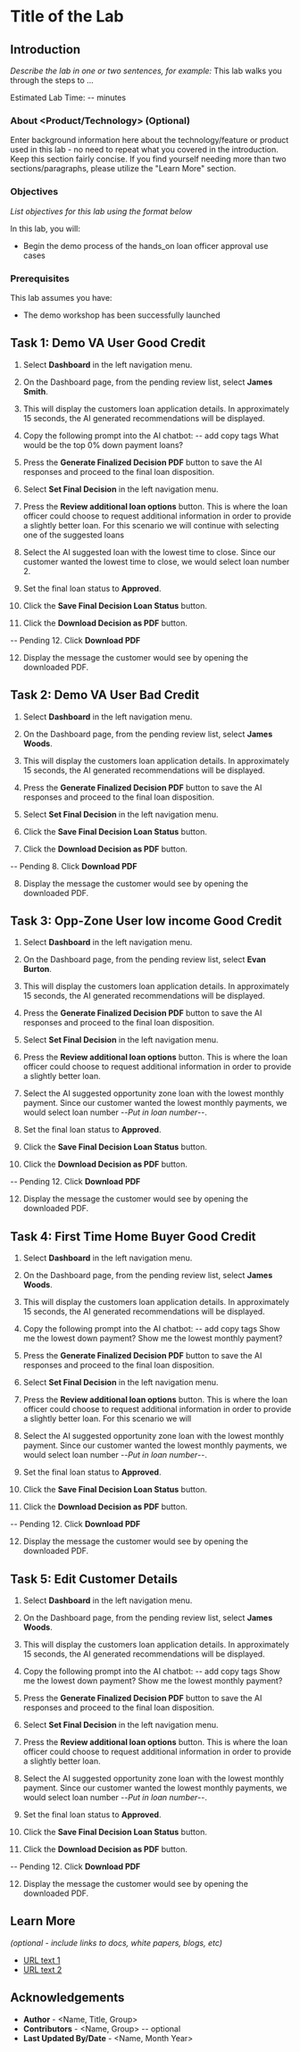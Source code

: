 # Title of the Lab

## Introduction

*Describe the lab in one or two sentences, for example:* This lab walks you through the steps to ...

Estimated Lab Time: -- minutes

### About <Product/Technology> (Optional)
Enter background information here about the technology/feature or product used in this lab - no need to repeat what you covered in the introduction. Keep this section fairly concise. If you find yourself needing more than two sections/paragraphs, please utilize the "Learn More" section.

### Objectives

*List objectives for this lab using the format below*

In this lab, you will:
* Begin the demo process of the hands_on loan officer approval use cases

### Prerequisites

This lab assumes you have:
* The demo workshop has been successfully launched

## Task 1: Demo VA User Good Credit

1. Select **Dashboard** in the left navigation menu.

2. On the Dashboard page, from the pending review list, select **James Smith**.

3. This will display the customers loan application details. In approximately 15 seconds, the AI generated recommendations will be displayed.

4. Copy the following prompt into the AI chatbot:
-- add copy tags
What would be the top 0% down payment loans?

5. Press the **Generate Finalized Decision PDF** button to save the AI responses and proceed to the final loan disposition. 

6. Select **Set Final Decision** in the left navigation menu.

7. Press the **Review additional loan options** button. This is where the loan officer could choose to request additional information in order to provide a slightly better loan. For this scenario we will continue with selecting one of the suggested loans

8. Select the AI suggested loan with the lowest time to close. Since our customer wanted the lowest time to close, we would select loan number 2.

9. Set the final loan status to **Approved**.

10. Click the **Save Final Decision Loan Status** button. 

11. Click the **Download Decision as PDF** button. 

-- Pending 12. Click **Download PDF**

12. Display the message the customer would see by opening the downloaded PDF. 

## Task 2: Demo VA User Bad Credit

1. Select **Dashboard** in the left navigation menu.

2. On the Dashboard page, from the pending review list, select **James Woods**.

3. This will display the customers loan application details. In approximately 15 seconds, the AI generated recommendations will be displayed.

4. Press the **Generate Finalized Decision PDF** button to save the AI responses and proceed to the final loan disposition. 

5. Select **Set Final Decision** in the left navigation menu.

6. Click the **Save Final Decision Loan Status** button. 

7. Click the **Download Decision as PDF** button. 

-- Pending 8. Click **Download PDF**

8. Display the message the customer would see by opening the downloaded PDF. 
  
## Task 3: Opp-Zone User low income Good Credit 

1. Select **Dashboard** in the left navigation menu.

2. On the Dashboard page, from the pending review list, select **Evan Burton**.

3. This will display the customers loan application details. In approximately 15 seconds, the AI generated recommendations will be displayed.

5. Press the **Generate Finalized Decision PDF** button to save the AI responses and proceed to the final loan disposition. 

6. Select **Set Final Decision** in the left navigation menu.

7. Press the **Review additional loan options** button. This is where the loan officer could choose to request additional information in order to provide a slightly better loan. 

8. Select the AI suggested opportunity zone loan with the lowest monthly payment. Since our customer wanted the lowest monthly payments, we would select loan number --*Put in loan number*--.

9. Set the final loan status to **Approved**.

10. Click the **Save Final Decision Loan Status** button. 

11. Click the **Download Decision as PDF** button. 

-- Pending 12. Click **Download PDF**

12. Display the message the customer would see by opening the downloaded PDF. 


## Task 4: First Time Home Buyer Good Credit

1. Select **Dashboard** in the left navigation menu.

2. On the Dashboard page, from the pending review list, select **James Woods**.

3. This will display the customers loan application details. In approximately 15 seconds, the AI generated recommendations will be displayed.

4. Copy the following prompt into the AI chatbot:
-- add copy tags
Show me the lowest down payment?
Show me the lowest monthly payment?

5. Press the **Generate Finalized Decision PDF** button to save the AI responses and proceed to the final loan disposition. 

6. Select **Set Final Decision** in the left navigation menu.

7. Press the **Review additional loan options** button. This is where the loan officer could choose to request additional information in order to provide a slightly better loan. For this scenario we will 

8. Select the AI suggested opportunity zone loan with the lowest monthly payment. Since our customer wanted the lowest monthly payments, we would select loan number --*Put in loan number*--.

9. Set the final loan status to **Approved**.

10. Click the **Save Final Decision Loan Status** button. 

11. Click the **Download Decision as PDF** button. 

-- Pending 12. Click **Download PDF**

12. Display the message the customer would see by opening the downloaded PDF. 

## Task 5: Edit Customer Details

1. Select **Dashboard** in the left navigation menu.

2. On the Dashboard page, from the pending review list, select **James Woods**.

3. This will display the customers loan application details. In approximately 15 seconds, the AI generated recommendations will be displayed.

4. Copy the following prompt into the AI chatbot:
-- add copy tags
Show me the lowest down payment?
Show me the lowest monthly payment?

5. Press the **Generate Finalized Decision PDF** button to save the AI responses and proceed to the final loan disposition. 

6. Select **Set Final Decision** in the left navigation menu.

7. Press the **Review additional loan options** button. This is where the loan officer could choose to request additional information in order to provide a slightly better loan. 

8. Select the AI suggested opportunity zone loan with the lowest monthly payment. Since our customer wanted the lowest monthly payments, we would select loan number --*Put in loan number*--.

9. Set the final loan status to **Approved**.

10. Click the **Save Final Decision Loan Status** button. 

11. Click the **Download Decision as PDF** button. 

-- Pending 12. Click **Download PDF**

12. Display the message the customer would see by opening the downloaded PDF. 

## Learn More

*(optional - include links to docs, white papers, blogs, etc)*

* [URL text 1](http://docs.oracle.com)
* [URL text 2](http://docs.oracle.com)

## Acknowledgements
* **Author** - <Name, Title, Group>
* **Contributors** -  <Name, Group> -- optional
* **Last Updated By/Date** - <Name, Month Year>
